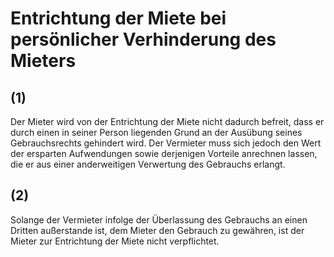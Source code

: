 # Entrichtung der Miete bei persönlicher Verhinderung des Mieters



## (1)

 Der Mieter wird von der Entrichtung der Miete nicht dadurch befreit, dass er durch einen in seiner Person liegenden Grund an der Ausübung seines Gebrauchsrechts gehindert wird. Der Vermieter muss sich jedoch den Wert der ersparten Aufwendungen sowie derjenigen Vorteile anrechnen lassen, die er aus einer anderweitigen Verwertung des Gebrauchs erlangt.

## (2)

 Solange der Vermieter infolge der Überlassung des Gebrauchs an einen Dritten außerstande ist, dem Mieter den Gebrauch zu gewähren, ist der Mieter zur Entrichtung der Miete nicht verpflichtet. 

